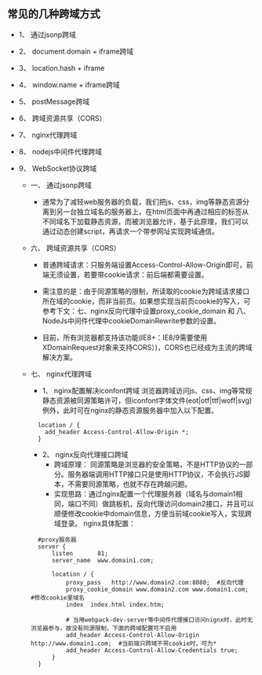 ## 常见的几种跨域方式


  * 1、 通过jsonp跨域
  * 2、 document.domain + iframe跨域
  * 3、 location.hash + iframe
  * 4、 window.name + iframe跨域
  * 5、 postMessage跨域
  * 6、 跨域资源共享（CORS）
  * 7、 nginx代理跨域
  * 8、 nodejs中间件代理跨域
  * 9、 WebSocket协议跨域

    * 一、 通过jsonp跨域
      * 通常为了减轻web服务器的负载，我们把js、css，img等静态资源分离到另一台独立域名的服务器上，在html页面中再通过相应的标签从不同域名下加载静态资源，而被浏览器允许，基于此原理，我们可以通过动态创建script，再请求一个带参网址实现跨域通信。

    * 六、 跨域资源共享（CORS）
      * 普通跨域请求：只服务端设置Access-Control-Allow-Origin即可，前端无须设置，若要带cookie请求：前后端都需要设置。

      * 需注意的是：由于同源策略的限制，所读取的cookie为跨域请求接口所在域的cookie，而非当前页。如果想实现当前页cookie的写入，可参考下文：七、nginx反向代理中设置proxy_cookie_domain 和 八、NodeJs中间件代理中cookieDomainRewrite参数的设置。

      * 目前，所有浏览器都支持该功能(IE8+：IE8/9需要使用XDomainRequest对象来支持CORS）)，CORS也已经成为主流的跨域解决方案。
      
    * 七、 nginx代理跨域
      * 1、 nginx配置解决iconfont跨域 浏览器跨域访问js、css、img等常规静态资源被同源策略许可，但iconfont字体文件(eot|otf|ttf|woff|svg)例外，此时可在nginx的静态资源服务器中加入以下配置。
      ```
        location / {
          add_header Access-Control-Allow-Origin *;
        }
      ```
      * 2、 nginx反向代理接口跨域
        * 跨域原理： 同源策略是浏览器的安全策略，不是HTTP协议的一部分。服务器端调用HTTP接口只是使用HTTP协议，不会执行JS脚本，不需要同源策略，也就不存在跨越问题。
        * 实现思路：通过nginx配置一个代理服务器（域名与domain1相同，端口不同）做跳板机，反向代理访问domain2接口，并且可以顺便修改cookie中domain信息，方便当前域cookie写入，实现跨域登录。
        nginx具体配置：
      ```
        #proxy服务器
        server {
            listen       81;
            server_name  www.domain1.com;

            location / {
                proxy_pass   http://www.domain2.com:8080;  #反向代理
                proxy_cookie_domain www.domain2.com www.domain1.com; #修改cookie里域名
                index  index.html index.htm;

                # 当用webpack-dev-server等中间件代理接口访问nignx时，此时无浏览器参与，故没有同源限制，下面的跨域配置可不启用
                add_header Access-Control-Allow-Origin http://www.domain1.com;  #当前端只跨域不带cookie时，可为*
                add_header Access-Control-Allow-Credentials true;
            }
        }
      ```
        